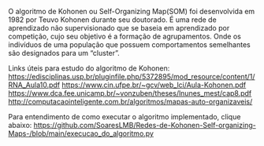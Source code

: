 O algoritmo de Kohonen ou Self-Organizing Map(SOM) foi desenvolvida em 1982 por Teuvo Kohonen durante seu doutorado. É uma rede de aprendizado não supervisionado que se baseia em aprendizado por competição, cujo seu objetivo é a formação de agrupamentos. Onde os indivíduos de uma população que possuem comportamentos semelhantes são designados para um “cluster”. 

Links úteis para estudo do algoritmo de Kohonen:
https://edisciplinas.usp.br/pluginfile.php/5372895/mod_resource/content/1/RNA_Aula10.pdf
https://www.cin.ufpe.br/~gcv/web_lci/Aula-Kohonen.pdf
https://www.dca.fee.unicamp.br/~vonzuben/theses/lnunes_mest/cap8.pdf
http://computacaointeligente.com.br/algoritmos/mapas-auto-organizaveis/

Para entendimento de como executar o algoritmo implementado, clique abaixo:
https://github.com/SoaresLMB/Redes-de-Kohonen-Self-organizing-Maps-/blob/main/execucao_do_algoritmo.py
